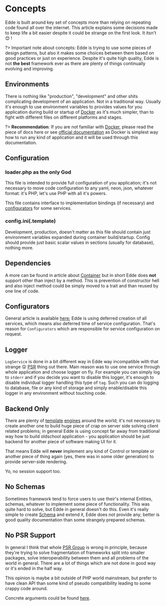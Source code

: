 # Concepts

Edde is built around key set of concepts more than relying on repeating code found all over the internet.
This article explains some decisions made to keep life a bit easier despite it could be strange on the first
look. It itsn't :blush: !

?> Important note about concepts: Edde is trying to use some pieces of design patterns, but also it makes some
choices between them based on good practices or just on experience. Despite it's quite high quality, Edde is
not **the best** framework ever as there are plenty of things continually evolving and improving.

## Environments

There is nothing like "production", "development" and other shits complicating development of an application. Not
in a traditional way. Usually it's enough to use environment variables to provides values for you application during
build or startup of [Docker](/docker) as it's much simpler, than to fight with different files on different platforms and 
stages.

?> **Recommendation**: If you are not familiar with [Docker](/docker), please read the piece of docs here or see
[official documentation](https://docs.docker.com/) as Docker is simplest way how to run any kind of application and
it will be used through this documentation. 

## Configuration

### loader.php as the only God

This file is intended to provide full configuration of you application; it's not necessary to move code configuration
to any yaml, neon, json, whatever format: it's PHP, let's use PHP with all it's powers. 

This file contains interface to implementation bindings (if necessary) and [configurators](/edde/configurators) for some services.

### config.ini(.template)

Development, production, doesn't matter as this file should contain just environment variables expanded during 
container build/startup. Config should provide just basic scalar values in sections (usually for database), nothing more. 

## Dependencies

A more can be found in article about [Container](/edde/container) but in short Edde does **not** support other
than inject by a method. This is prevention of constructor hell and also inject method could be simply moved
to a trait and than reused by one line of code.

## Configurators

General article is available [here](/edde/configurators); Edde is using deferred creation of all services, which means also
deferred time of service configuration. That's reason for `Configurators` which are responsible for service configuration
on request.

## Logger

`LogService` is done in a bit different way in Edde way incompatible with that strange :astonished: [PSR](https://github.com/php-fig/log)
thing out there. Main reason was to use one service through whole application and choose logger on fly. For example you can simply log to
`stderr` and if you decide you want to disable this logger, it's enough to disable individual logger handling this type of `tag`. Such you
can do logging to database, file or any kind of storage and simply enable/disable this logger in any environment without touching
code. 

## Backend Only

There are plenty of [template](https://twig.symfony.com/) [engines](https://latte.nette.org/en/) around the world; it's not
necessary to create another one to build huge piece of crap on server side solving client related problems; in general
Edde is using concept far away from traditional way how to build oldschool application - you application should be just backend
for another piece of software making UI for it.

That means Edde will **never** implement any kind of Control or template or another piece of thing again (yes, there was in some older
generation) to provide server-side rendering.

Yo, no session support too.

## No Schemas

Sometimes framework tend to force users to use their's internal Entities, schemas, whatever to implement some piece of functionality.
This was quite hard to solve, but Edde in general doesn't do this. Even it's really simple to create [Schema](/edde/schema) and extend it,
Edde does not provide any; better is good quality documentation than some strangely prepared schemas.  

## No PSR Support

In general I think that whole [PSR Group](https://www.php-fig.org/psr/) is wrong in principle, because they're trying to solve
fragmentation of frameworks split into smaller packages, solve interoperability between them and all problems of the world in
general. There are a lot of things which are not done in good way or it's ended in the half way.

This opinion is maybe a bit outside of PHP world mainstream, but prefer to have clean API than some kind of pseudo compatibility
leading to some crappy code around.  

Concrete arguments could be found [here](/psr).
